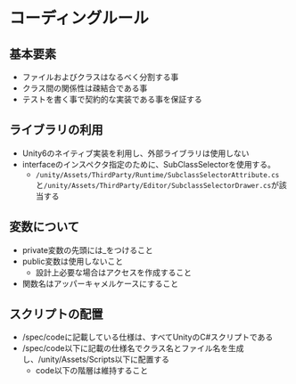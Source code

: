 # コーディングルール

## 基本要素
- ファイルおよびクラスはなるべく分割する事
- クラス間の関係性は疎結合である事
- テストを書く事で契約的な実装である事を保証する

## ライブラリの利用
- Unity6のネイティブ実装を利用し、外部ライブラリは使用しない
- interfaceのインスペクタ指定のために、SubClassSelectorを使用する。
	- ```/unity/Assets/ThirdParty/Runtime/SubclassSelectorAttribute.cs```と```/unity/Assets/ThirdParty/Editor/SubclassSelectorDrawer.cs```が該当する

## 変数について
- private変数の先頭には_をつけること
- public変数は使用しないこと
	- 設計上必要な場合はアクセスを作成すること
- 関数名はアッパーキャメルケースにすること 

## スクリプトの配置
- /spec/codeに記載している仕様は、すべてUnityのC#スクリプトである
- /spec/code以下に記載の仕様名でクラス名とファイル名を生成し、/unity/Assets/Scripts以下に配置する
	- code以下の階層は維持すること
